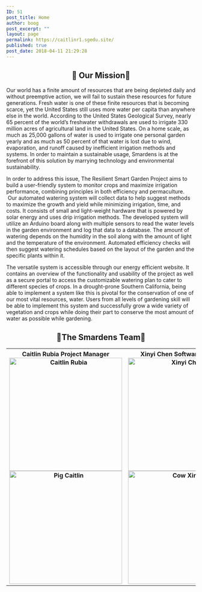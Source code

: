 ```yaml
---
ID: 51
post_title: Home
author: boog
post_excerpt: ""
layout: page
permalink: https://caitlinr1.sgedu.site/
published: true
post_date: 2018-04-11 21:29:28
---
```

<h2 style="text-align: center;">🌱 Our Mission🌱</h2>
Our world has a finite amount of resources that are being depleted daily and without preemptive action, we will fail to sustain these resources for future generations. Fresh water is one of these finite resources that is becoming scarce, yet the United States still uses more water per capita than anywhere else in the world. According to the United States Geological Survey, nearly 65 percent of the world’s freshwater withdrawals are used to irrigate 330 million acres of agricultural land in the United States. On a home scale, as much as 25,000 gallons of water is used to irrigate one personal garden yearly and as much as 50 percent of that water is lost due to wind, evaporation, and runoff caused by inefficient irrigation methods and systems. In order to maintain a sustainable usage, Smardens is at the forefront of this solution by marrying technology and environmental sustainability.

In order to address this issue, The Resilient Smart Garden Project aims to build a user-friendly system to monitor crops and maximize irrigation performance, combining principles in both efficiency and permaculture.  Our automated watering system will collect data to help suggest methods to maximize the growth and yield while minimizing irrigation, time, and costs. It consists of small and light-weight hardware that is powered by solar energy and uses drip irrigation methods. The developed system will utilize an Arduino board along with multiple sensors to read the water levels in the garden environment and log that data to a database. The amount of watering depends on the humidity in the soil along with the amount of light and the temperature of the environment. Automated efficiency checks will then suggest watering schedules based on the layout of the garden and the specific plants within it.

The versatile system is accessible through our energy efficient website. It contains an overview of the functionality and usability of the project as well as a secure portal to access the customizable watering plan to cater to different species of crops. In a drought-prone Southern California, being able to implement a system like this is pivotal for the conservation of one of our most vital resources, water. Users from all levels of gardening skill will be able to implement this system and successfully grow a wide variety of vegetation and crops while doing their part to conserve the most amount of water as possible while gardening.
<h2 style="text-align: center;">🌱The Smardens Team🌱</h2>
<table class=" aligncenter" style="height: 653px;" width="1362">
<tbody>
<tr>
<th>Caitlin Rubia
Project Manager
<div id="cf" align="center"><img class="bottom size-full wp-image-314 aligncenter" src="https://caitlinr1.sgedu.site/wp-content/uploads/2018/05/152563948386330786-_1_-e1525686383668.png" alt="Caitlin Rubia" width="300" height="300" /> <img class="top size-full wp-image-316 aligncenter" src="https://caitlinr1.sgedu.site/wp-content/uploads/2018/05/152563948386330786-_3_-e1525686330449.png" alt="Pig Caitlin" width="300" height="300" /></div></th>
<th>Xinyi Chen
Software Engineer
<div id="cf" align="center"><img class="bottom wp-image-313 size-full aligncenter" src="https://caitlinr1.sgedu.site/wp-content/uploads/2018/05/152563948386330786-e1525686452594.png" alt="Xinyi Chen" width="300" height="300" /><img class="top wp-image-311 size-full aligncenter" src="https://caitlinr1.sgedu.site/wp-content/uploads/2018/05/152563948386330786-_4_-e1525686771386.png" alt="Cow Xinyi" width="300" height="300" /></div></th>
<th>Brian Powell
System Engineer
<div id="cf" align="center"><img class="bottom size-full wp-image-312 aligncenter" src="https://caitlinr1.sgedu.site/wp-content/uploads/2018/05/152563948386330786-_5_-e1525686466966.png" alt="Brian Powell" width="300" height="300" /><img class="top size-full wp-image-315 aligncenter" src="https://caitlinr1.sgedu.site/wp-content/uploads/2018/05/152563948386330786-_2_.png" alt="Goat Brian" width="300" height="300" /></div></th>
</tr>
</tbody>
</table>